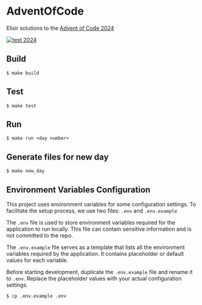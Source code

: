 # AdventOfCode

Elixir solutions to the [Advent of Code 2024](https://adventofcode.com/2024/)

[![test 2024](https://github.com/markthequark/aoc/actions/workflows/test_2023.yml/badge.svg)](https://github.com/markthequark/aoc/actions/workflows/test_2024.yml)

Build
---

    $ make build

Test
---

    $ make test

Run
---

    $ make run <day number>

Generate files for new day
---
    $ make new_day

Environment Variables Configuration
---
This project uses environment variables for some configuration settings. To facilitate the setup process, we use two files: `.env` and `.env.example`

The `.env` file is used to store environment variables required for the application to run locally. This file can contain sensitive information and is not committed to the repo.

The `.env.example` file serves as a template that lists all the environment variables required by the application. It contains placeholder or default values for each variable.

Before starting development, duplicate the `.env.example` file and rename it to `.env`. Replace the placeholder values with your actual configuration settings.

    $ cp .env.example .env
